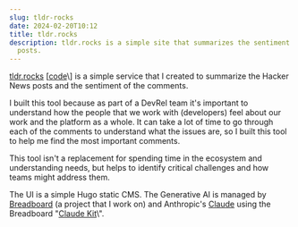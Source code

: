 ```yaml
---
slug: tldr-rocks
date: 2024-02-20T10:12
title: tldr.rocks
description: tldr.rocks is a simple site that summarizes the sentiment of Hacker News
  posts.
---
```


[tldr.rocks](http://tldr.rocks "http://tldr.rocks") \[[code](https://github.com/PaulKinlan/tldr.rocks "https://github.com/PaulKinlan/tldr.rocks")\] is a simple service that I created to summarize the Hacker News posts and the sentiment of the comments.

I built this tool because as part of a DevRel team it\'s important to understand how the people that we work with (developers) feel about our work and the platform as a whole. It can take a lot of time to go through each of the comments to understand what the issues are, so I built this tool to help me find the most important comments.

This tool isn\'t a replacement for spending time in the ecosystem and understanding needs, but helps to identify critical challenges and how teams might address them.

The UI is a simple Hugo static CMS. The Generative AI is managed by [Breadboard](https://github.com/breadboard-ai/breadboard "https://github.com/breadboard-ai/breadboard") (a project that I work on) and Anthropic\'s [Claude](https://docs.anthropic.com/claude/reference/getting-started-with-the-api "https://docs.anthropic.com/claude/reference/getting-started-with-the-api") using the Breadboard \"[Claude Kit](https://github.com/PaulKinlan/claude-breadboard-kit "https://github.com/PaulKinlan/claude-breadboard-kit")\".
